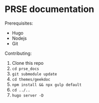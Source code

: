 # PRSE documentation

Prerequisites:

 - Hugo
 - Nodejs
 - Git

Contributing:

1. Clone this repo
2. `cd prse_docs`
3. `git submodule update`
4. `cd themes/geekdoc`
5. `npm install && npx gulp default`
6. `cd ../..`
7. `hugo server -D`
